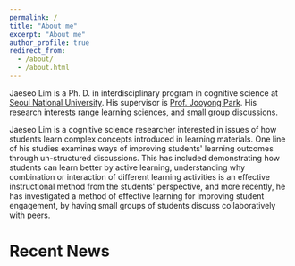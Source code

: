 ```yaml
---
permalink: /
title: "About me"
excerpt: "About me"
author_profile: true
redirect_from: 
  - /about/
  - /about.html
---
```


Jaeseo Lim is a Ph. D. in interdisciplinary program in cognitive science at [Seoul National University](http://en.snu.ac.kr). His supervisor is [Prof. Jooyong Park](http://psych.snu.ac.kr/en/professor/park-joo-yong). His research interests range learning sciences, and small group discussions.<br>

Jaeseo Lim is a cognitive science researcher interested in issues of how students learn complex concepts introduced in learning materials. One line of his studies examines ways of improving students' learning outcomes through un-structured discussions. This has included demonstrating how students can learn better by active learning, understanding why combination or interaction of different learning activities is an effective instructional method from the students' perspective, and more recently, he has investigated a method of effective learning for improving student engagement, by having small groups of students discuss collaboratively with peers.


# Recent News
<!-- * [February 28, 2019] A paper titled "Dual Attention Networks for Visual Reference Resolution in Visual Dialog" was uploaded to [arXiv](https://arxiv.org/abs/1902.09368). Our model achieved state-of-the-art performance in [Visual Dialog](https://visualdialog.org) task. -->
